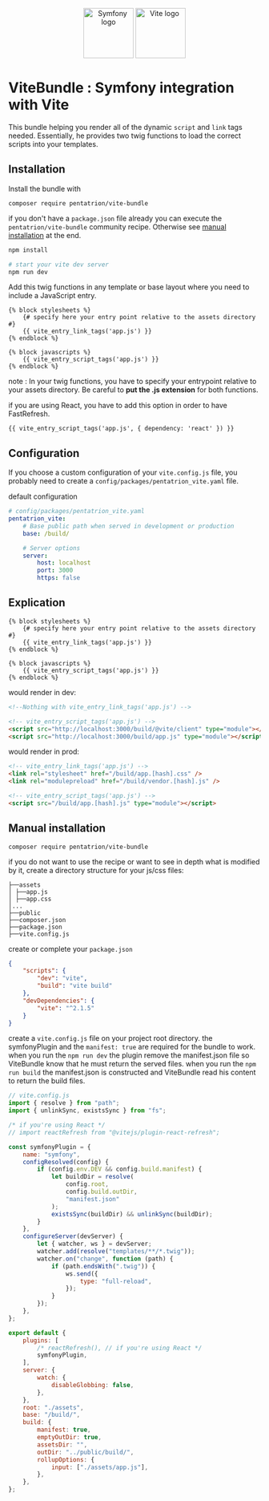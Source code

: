 <p align="center">
  <img width="100" src="https://raw.githubusercontent.com/lhapaipai/vite-bundle/main/docs/symfony.svg" alt="Symfony logo">
  <img width="100" src="https://raw.githubusercontent.com/lhapaipai/vite-bundle/main/docs/vitejs.svg" alt="Vite logo">
</p>

# ViteBundle : Symfony integration with Vite

This bundle helping you render all of the dynamic `script` and `link` tags needed.
Essentially, he provides two twig functions to load the correct scripts into your templates.

## Installation

Install the bundle with

```console
composer require pentatrion/vite-bundle
```

if you don't have a `package.json` file already you can execute the `pentatrion/vite-bundle` community recipe. Otherwise see [manual installation](#manual-installation) at the end.

```bash
npm install

# start your vite dev server
npm run dev
```

Add this twig functions in any template or base layout where you need to include a JavaScript entry.

```twig
{% block stylesheets %}
    {# specify here your entry point relative to the assets directory #}
    {{ vite_entry_link_tags('app.js') }}
{% endblock %}

{% block javascripts %}
    {{ vite_entry_script_tags('app.js') }}
{% endblock %}
```

note : In your twig functions, you have to specify your entrypoint relative to your assets directory. Be careful to **put the .js extension** for both functions.

if you are using React, you have to add this option in order to have FastRefresh.

```twig
{{ vite_entry_script_tags('app.js', { dependency: 'react' }) }}
```

## Configuration

If you choose a custom configuration of your `vite.config.js` file, you probably need to create a `config/packages/pentatrion_vite.yaml` file.

default configuration

```yaml
# config/packages/pentatrion_vite.yaml
pentatrion_vite:
    # Base public path when served in development or production
    base: /build/

    # Server options
    server:
        host: localhost
        port: 3000
        https: false
```

## Explication

```twig
{% block stylesheets %}
    {# specify here your entry point relative to the assets directory #}
    {{ vite_entry_link_tags('app.js') }}
{% endblock %}

{% block javascripts %}
    {{ vite_entry_script_tags('app.js') }}
{% endblock %}
```

would render in dev:

```html
<!--Nothing with vite_entry_link_tags('app.js') -->

<!-- vite_entry_script_tags('app.js') -->
<script src="http://localhost:3000/build/@vite/client" type="module"></script>
<script src="http://localhost:3000/build/app.js" type="module"></script>
```

would render in prod:

```html
<!-- vite_entry_link_tags('app.js') -->
<link rel="stylesheet" href="/build/app.[hash].css" />
<link rel="modulepreload" href="/build/vendor.[hash].js" />

<!-- vite_entry_script_tags('app.js') -->
<script src="/build/app.[hash].js" type="module"></script>
```

## Manual installation

```console
composer require pentatrion/vite-bundle
```

if you do not want to use the recipe or want to see in depth what is modified by it, create a directory structure for your js/css files:

```
├──assets
│ ├──app.js
│ ├──app.css
│...
├──public
├──composer.json
├──package.json
├──vite.config.js
```

create or complete your `package.json`

```json
{
    "scripts": {
        "dev": "vite",
        "build": "vite build"
    },
    "devDependencies": {
        "vite": "^2.1.5"
    }
}
```

create a `vite.config.js` file on your project root directory.
the symfonyPlugin and the `manifest: true` are required for the bundle to work. when you run the `npm run dev` the plugin remove the manifest.json file so ViteBundle know that he must return the served files.
when you run the `npm run build` the manifest.json is constructed and ViteBundle read his content to return the build files.

```js
// vite.config.js
import { resolve } from "path";
import { unlinkSync, existsSync } from "fs";

/* if you're using React */
// import reactRefresh from "@vitejs/plugin-react-refresh";

const symfonyPlugin = {
    name: "symfony",
    configResolved(config) {
        if (config.env.DEV && config.build.manifest) {
            let buildDir = resolve(
                config.root,
                config.build.outDir,
                "manifest.json"
            );
            existsSync(buildDir) && unlinkSync(buildDir);
        }
    },
    configureServer(devServer) {
        let { watcher, ws } = devServer;
        watcher.add(resolve("templates/**/*.twig"));
        watcher.on("change", function (path) {
            if (path.endsWith(".twig")) {
                ws.send({
                    type: "full-reload",
                });
            }
        });
    },
};

export default {
    plugins: [
        /* reactRefresh(), // if you're using React */
        symfonyPlugin,
    ],
    server: {
        watch: {
            disableGlobbing: false,
        },
    },
    root: "./assets",
    base: "/build/",
    build: {
        manifest: true,
        emptyOutDir: true,
        assetsDir: "",
        outDir: "../public/build/",
        rollupOptions: {
            input: ["./assets/app.js"],
        },
    },
};
```
